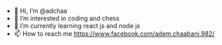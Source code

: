 - 👋 Hi, I’m @adchaa
- 👀 I’m interested in coding and chess
- 🌱 I’m currently learning react js and node js 
- 📫 How to reach me https://www.facebook.com/adem.chaabani.982/

<!---
adchaa/adchaa is a ✨ special ✨ repository because its `README.md` (this file) appears on your GitHub profile.
You can click the Preview link to take a look at your changes.
--->
